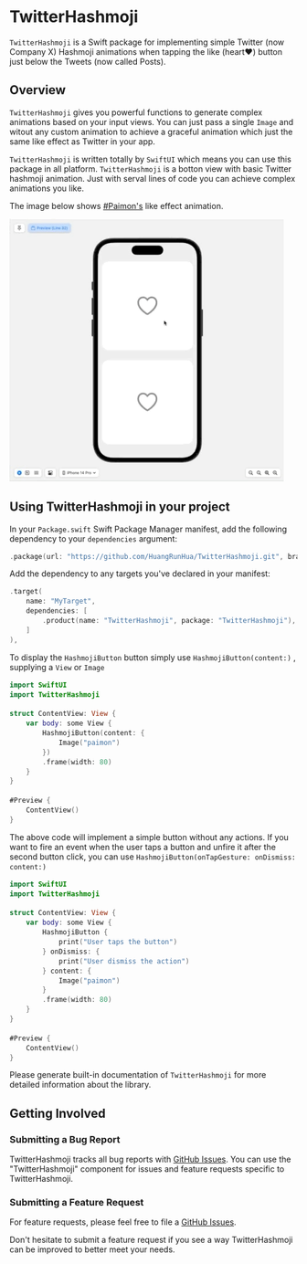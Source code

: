 # TwitterHashmoji

`TwitterHashmoji` is a Swift package for implementing simple Twitter (now Company X) Hashmoji animations when tapping the like (heart❤️) button just below the Tweets (now called Posts). 

## Overview

`TwitterHashmoji` gives you powerful functions to generate complex animations based on your input views.  You can just pass a single `Image` and witout any custom animation to achieve a graceful animation which just the same like effect as Twitter in your app. 

`TwitterHashmoji` is written totally by `SwiftUI` which means you can use this package in all platform. `TwitterHashmoji` is a botton view with basic Twitter hashmoji animation. Just with serval lines of code you can achieve complex animations you like.

The image below shows [#Paimon's](https://twitter.com/hashmojis/status/1691652717582639168) like effect animation.

![](https://github.com/HuangRunHua/TwitterHashmoji/raw/main/intro.GIF)

## Using TwitterHashmoji in your project

In your `Package.swift` Swift Package Manager manifest, add the following dependency to your `dependencies` argument:

```swift
.package(url: "https://github.com/HuangRunHua/TwitterHashmoji.git", branch: "main"),
```

Add the dependency to any targets you've declared in your manifest:

```swift
.target(
    name: "MyTarget", 
    dependencies: [
        .product(name: "TwitterHashmoji", package: "TwitterHashmoji"),
    ]
),
```

To display the `HashmojiButton` button simply use `HashmojiButton(content:)` , supplying a `View` or `Image`

```swift
import SwiftUI
import TwitterHashmoji

struct ContentView: View {
    var body: some View {
        HashmojiButton(content: {
            Image("paimon")
        })
        .frame(width: 80)
    }
}

#Preview {
    ContentView()
}
```

The above code will implement a simple button without any actions. If you want to fire an event when the user taps a button and unfire it after the second button click, you can use `HashmojiButton(onTapGesture: onDismiss: content:)`

```swift
import SwiftUI
import TwitterHashmoji

struct ContentView: View {
    var body: some View {
        HashmojiButton {
            print("User taps the button")
        } onDismiss: {
            print("User dismiss the action")
        } content: {
            Image("paimon")
        }
        .frame(width: 80)
    }
}

#Preview {
    ContentView()
}
```

Please generate built-in documentation of `TwitterHashmoji` for more detailed information about the library.

## Getting Involved

### Submitting a Bug Report

TwitterHashmoji tracks all bug reports with [GitHub Issues](https://github.com/HuangRunHua/TwitterHashmoji/issues). You can use the "TwitterHashmoji" component for issues and feature requests specific to TwitterHashmoji.

### Submitting a Feature Request

For feature requests, please feel free to file a [GitHub Issues](https://github.com/HuangRunHua/TwitterHashmoji/issues).

Don't hesitate to submit a feature request if you see a way TwitterHashmoji can be improved to better meet your needs.
